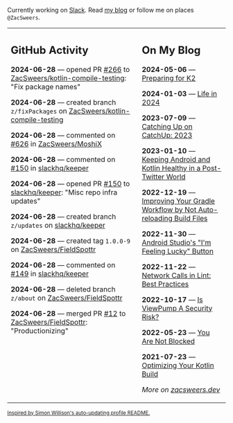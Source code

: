 Currently working on [Slack](https://slack.com/). Read [my blog](https://zacsweers.dev/) or follow me on places `@ZacSweers`.

<table><tr><td valign="top" width="60%">

## GitHub Activity
<!-- githubActivity starts -->
**2024-06-28** — opened PR [#266](https://github.com/ZacSweers/kotlin-compile-testing/pull/266) to [ZacSweers/kotlin-compile-testing](https://github.com/ZacSweers/kotlin-compile-testing): "Fix package names"

**2024-06-28** — created branch `z/fixPackages` on [ZacSweers/kotlin-compile-testing](https://github.com/ZacSweers/kotlin-compile-testing)

**2024-06-28** — commented on [#626](https://github.com/ZacSweers/MoshiX/pull/626#issuecomment-2197460291) in [ZacSweers/MoshiX](https://github.com/ZacSweers/MoshiX)

**2024-06-28** — commented on [#150](https://github.com/slackhq/keeper/pull/150#issuecomment-2197459925) in [slackhq/keeper](https://github.com/slackhq/keeper)

**2024-06-28** — opened PR [#150](https://github.com/slackhq/keeper/pull/150) to [slackhq/keeper](https://github.com/slackhq/keeper): "Misc repo infra updates"

**2024-06-28** — created branch `z/updates` on [slackhq/keeper](https://github.com/slackhq/keeper)

**2024-06-28** — created tag `1.0.0-9` on [ZacSweers/FieldSpottr](https://github.com/ZacSweers/FieldSpottr)

**2024-06-28** — commented on [#149](https://github.com/slackhq/keeper/pull/149#issuecomment-2197427129) in [slackhq/keeper](https://github.com/slackhq/keeper)

**2024-06-28** — deleted branch `z/about` on [ZacSweers/FieldSpottr](https://github.com/ZacSweers/FieldSpottr)

**2024-06-28** — merged PR [#12](https://github.com/ZacSweers/FieldSpottr/pull/12) to [ZacSweers/FieldSpottr](https://github.com/ZacSweers/FieldSpottr): "Productionizing"
<!-- githubActivity ends -->
</td><td valign="top" width="40%">

## On My Blog
<!-- blog starts -->
**2024-05-06** — [Preparing for K2](https://www.zacsweers.dev/preparing-for-k2/)

**2024-01-03** — [Life in 2024](https://www.zacsweers.dev/life-in-2024/)

**2023-07-09** — [Catching Up on CatchUp: 2023](https://www.zacsweers.dev/catching-up-on-catchup-2023/)

**2023-01-10** — [Keeping Android and Kotlin Healthy in a Post-Twitter World](https://www.zacsweers.dev/keeping-android-healthy/)

**2022-12-19** — [Improving Your Gradle Workflow by Not Auto-reloading Build Files](https://www.zacsweers.dev/improving-your-workflow-by-not-auto-reloading-build-files/)

**2022-11-30** — [Android Studio's "I'm Feeling Lucky" Button](https://www.zacsweers.dev/android-studios-im-feeling-lucky-button/)

**2022-11-22** — [Network Calls in Lint: Best Practices](https://www.zacsweers.dev/network-calls-in-lint-best-practices/)

**2022-10-17** — [Is ViewPump A Security Risk?](https://www.zacsweers.dev/is-viewpump-a-security-risk/)

**2022-05-23** — [You Are Not Blocked](https://www.zacsweers.dev/you-are-not-blocked/)

**2021-07-23** — [Optimizing Your Kotlin Build](https://www.zacsweers.dev/optimizing-your-kotlin-build/)
<!-- blog ends -->
_More on [zacsweers.dev](https://zacsweers.dev/)_
</td></tr></table>

<sub><a href="https://simonwillison.net/2020/Jul/10/self-updating-profile-readme/">Inspired by Simon Willison's auto-updating profile README.</a></sub>